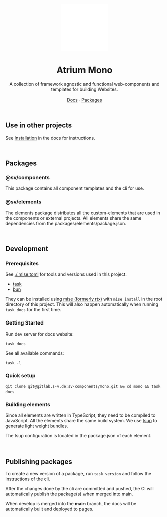 <p align="center">
  <p align="center">
   <img width="150" height="150" src="docs/src/assets/atrium.png" alt="Logo">
  </p>
	<h1 align="center"><b>Atrium Mono</b></h1>
	<p align="center">
    A collection of framework agnostic and functional web-components and templates for building Websites.
    <br />
    <br />
    <a href="https://sv.pages.s-v.de/sv-frontend-library/mono/">Docs</a> ·
    <a href="https://gitlab.s-v.de/sv/sv-frontend-library/mono/-/packages">Packages</a>
    <br />
  </p>
</p>
<br />

## Use in other projects

See [Installation](https://sv.pages.s-v.de/sv-frontend-library/mono/installation/) in the docs for instructions.

<br />

## Packages

### @sv/components

This package contains all component templates and the cli for use.

### @sv/elements

The elements package distributes all the custom-elements that are used in the components or external projects.
All elements share the same dependencies from the packages/elements/package.json.

<br />

## Development

### Prerequisites

See [./.mise.toml](./.mise.toml) for tools and versions used in this project.

- [task](https://taskfile.dev/)
- [bun](https://bun.sh/)

They can be installed using [mise (formerly rtx)](https://github.com/jdxcode/mise) with `mise install` in the root directory of this project.
This will also happen automatically when running `task docs` for the first time.

### Getting Started

Run dev server for docs website:

```shell
task docs
```

See all available commands:

```shell
task -l
```

### Quick setup

```
git clone git@gitlab.s-v.de:sv-components/mono.git && cd mono && task docs
```

### Building elements

Since all elements are written in TypeScript, they need to be compiled to JavaScript.
All the elements share the same build system. We use [tsup](https://tsup.egoist.dev/) to generate light weight bundles.

The tsup configuration is located in the package.json of each element.

<br/>

## Publishing packages

To create a new version of a package, run `task version` and follow the instructions of the cli.

After the changes done by the cli are committed and pushed, the CI will automatically publish the package(s) when merged into main.

When develop is merged into the **main** branch, the docs will be automatically built and deployed to pages.
